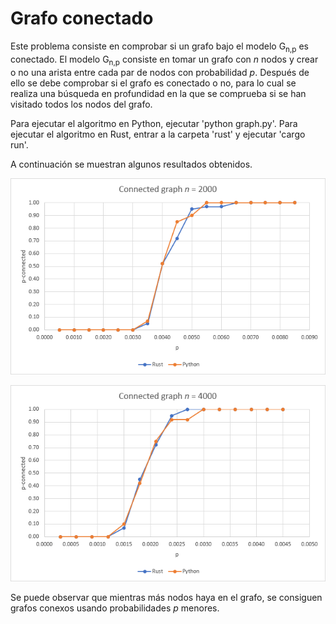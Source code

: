 # Grafo conectado

Este problema consiste en comprobar si un grafo bajo el modelo G<sub>n,p</sub> es conectado. El modelo G<sub>n,p</sub> consiste en tomar un grafo con *n* nodos y crear o no una arista entre cada par de nodos con probabilidad *p*. Después de ello se debe comprobar si el grafo es conectado o no, para lo cual se realiza una búsqueda en profundidad en la que se comprueba si se han visitado todos los nodos del grafo.
  
Para ejecutar el algoritmo en Python, ejecutar 'python graph.py'. Para ejecutar el algoritmo en Rust, entrar a la carpeta 'rust' y ejecutar 'cargo run'.

A continuación se muestran algunos resultados obtenidos.

![conn1](pconn1.png)

![conn2](pconn2.png)

Se puede observar que mientras más nodos haya en el grafo, se consiguen grafos conexos usando probabilidades *p* menores.
